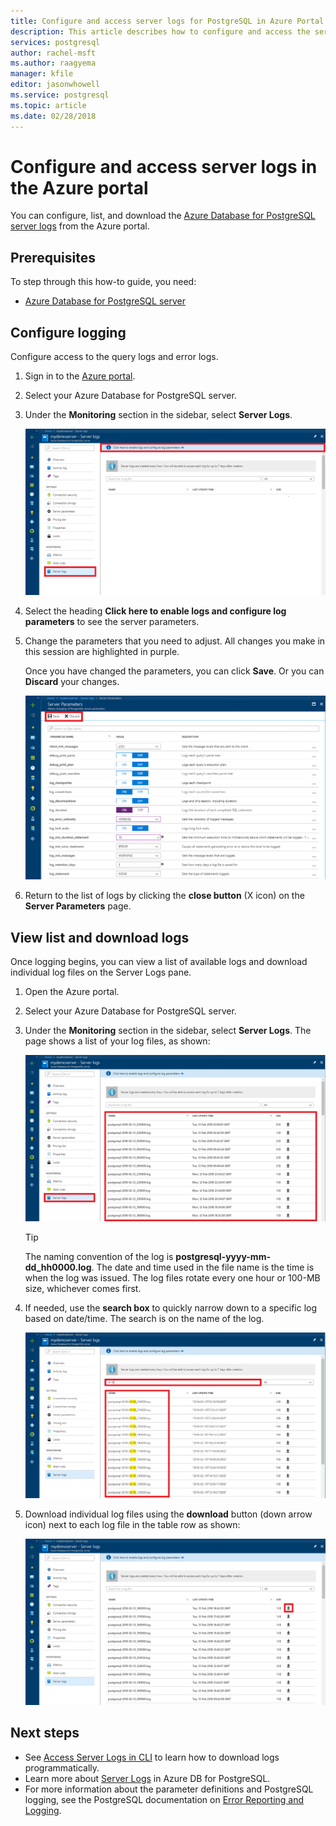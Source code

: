 ```yaml
---
title: Configure and access server logs for PostgreSQL in Azure Portal
description: This article describes how to configure and access the server logs in Azure Database for PostgreSQL from the Azure Portal.
services: postgresql
author: rachel-msft
ms.author: raagyema
manager: kfile
editor: jasonwhowell
ms.service: postgresql
ms.topic: article
ms.date: 02/28/2018
---
```


# Configure and access server logs in the Azure portal

You can configure, list, and download the [Azure Database for PostgreSQL server logs](concepts-server-logs.md) from the Azure portal.

## Prerequisites
To step through this how-to guide, you need:
- [Azure Database for PostgreSQL server](quickstart-create-server-database-portal.md)

## Configure logging
Configure access to the query logs and error logs. 

1. Sign in to the [Azure portal](http://portal.azure.com/).

2. Select your Azure Database for PostgreSQL server.

3. Under the **Monitoring** section in the sidebar, select **Server Logs**. 

   ![Select Server Logs and select 'Click here to enable...'](./media/howto-configure-server-logs-in-portal/1-select-server-logs-configure.png)

4. Select the heading **Click here to enable logs and configure log parameters** to see the server parameters.

5. Change the parameters that you need to adjust. All changes you make in this session are highlighted in purple.

   Once you have changed the parameters, you can click **Save**. Or you can **Discard** your changes. 

   ![Long list of parameters with changes to save or discard](./media/howto-configure-server-logs-in-portal/3-save-discard.png)

6. Return to the list of logs by clicking the **close button** (X icon) on the **Server Parameters** page.

## View list and download logs
Once logging begins, you can view a list of available logs and download individual log files on the Server Logs pane. 

1. Open the Azure portal.

2. Select your Azure Database for PostgreSQL server.

3. Under the **Monitoring** section in the sidebar, select **Server Logs**. The page shows a list of your log files, as shown:

   ![Server logs list](./media/howto-configure-server-logs-in-portal/4-server-logs-list.png)

   > [!TIP]
   > The naming convention of the log is **postgresql-yyyy-mm-dd_hh0000.log**. The date and time used in the file name is the time is when the log was issued. The log files rotate every one hour or 100-MB size, whichever comes first.

4. If needed, use the **search box** to quickly narrow down to a specific log based on date/time. The search is on the name of the log.

   ![Example search on log names](./media/howto-configure-server-logs-in-portal/5-search.png)

5. Download individual log files using the **download** button (down arrow icon) next to each log file in the table row as shown:

   ![Click download icon](./media/howto-configure-server-logs-in-portal/6-download.png)

## Next steps
- See [Access Server Logs in CLI](howto-configure-server-logs-using-cli.md) to learn how to download logs programmatically.
- Learn more about [Server Logs](concepts-server-logs.md) in Azure DB for PostgreSQL. 
- For more information about the parameter definitions and PostgreSQL logging, see the PostgreSQL documentation on [Error Reporting and Logging](https://www.postgresql.org/docs/current/static/runtime-config-logging.html).

